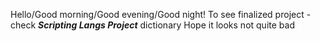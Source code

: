 Hello/Good morning/Good evening/Good night!
To see finalized project - check ***Scripting Langs Project*** dictionary
Hope it looks not quite bad
